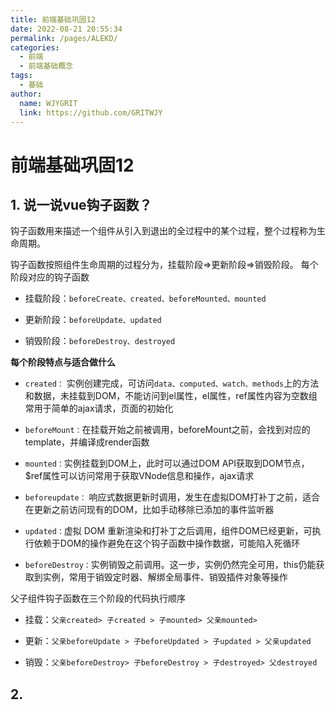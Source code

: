 ```yaml
---
title: 前端基础巩固12  
date: 2022-08-21 20:55:34  
permalink: /pages/ALEKD/  
categories:
  - 前端
  - 前端基础概念
tags:
  - 基础
author:  
  name: WJYGRIT   
  link: https://github.com/GRITWJY
---
```


# 前端基础巩固12

## 1. 说一说vue钩子函数？

钩子函数用来描述一个组件从引入到退出的全过程中的某个过程，整个过程称为生命周期。 

钩子函数按照组件生命周期的过程分为，挂载阶段=>更新阶段=>销毁阶段。 每个阶段对应的钩子函数 

- 挂载阶段：`beforeCreate、created、beforeMounted、mounted`
  
- 更新阶段：`beforeUpdate、updated`
  
- 销毁阶段：`beforeDestroy、destroyed` 
  
**每个阶段特点与适合做什么** 

- `created：` 实例创建完成，可访问`data、computed、watch、methods`上的方法和数据，未挂载到DOM，不能访问到el属性，el属性，ref属性内容为空数组常用于简单的ajax请求，页面的初始化
  
- `beforeMount：`在挂载开始之前被调用，beforeMount之前，会找到对应的template，并编译成render函数 
  
- `mounted：`实例挂载到DOM上，此时可以通过DOM API获取到DOM节点，$ref属性可以访问常用于获取VNode信息和操作，ajax请求 
  
- `beforeupdate：` 响应式数据更新时调用，发生在虚拟DOM打补丁之前，适合在更新之前访问现有的DOM，比如手动移除已添加的事件监听器 
  
- `updated：`虚拟 DOM 重新渲染和打补丁之后调用，组件DOM已经更新，可执行依赖于DOM的操作避免在这个钩子函数中操作数据，可能陷入死循环 
  
- `beforeDestroy：`实例销毁之前调用。这一步，实例仍然完全可用，this仍能获取到实例，常用于销毁定时器、解绑全局事件、销毁插件对象等操作 
  

父子组件钩子函数在三个阶段的代码执行顺序
- 挂载：`父亲created> 子created > 子mounted> 父亲mounted>` 
  
- 更新：`父亲beforeUpdate > 子beforeUpdated > 子updated > 父亲updated` 
  
- 销毁：`父亲beforeDestroy> 子beforeDestroy > 子destroyed> 父destroyed`


## 2.
